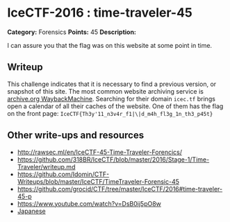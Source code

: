 # IceCTF-2016 : time-traveler-45

**Category:** Forensics
**Points:** 45
**Description:**

I can assure you that the flag was on this website at some point in time.

## Writeup

This challenge indicates that it is necessary to find a previous version, or snapshot of this site. The most common website archiving service is [archive.org WaybackMachine](https://archive.org/web/). Searching for their domain `icec.tf` brings open a calendar of all their caches of the website. One of them has the flag on the front page: `IceCTF{Th3y'11_n3v4r_f1|\|d_m4h_fl3g_1n_th3_p45t}`

## Other write-ups and resources

* http://rawsec.ml/en/IceCTF-45-Time-Traveler-Forencics/
* https://github.com/318BR/IceCTF/blob/master/2016/Stage-1/Time-Traveler/writeup.md
* https://github.com/Idomin/CTF-Writeups/blob/master/IceCTF/TimeTraveler-Forensic-45
* https://github.com/grocid/CTF/tree/master/IceCTF/2016#time-traveler-45-p
* https://www.youtube.com/watch?v=DsB0ij5pO8w
* [Japanese](https://ctftime.org/writeup/3808)
